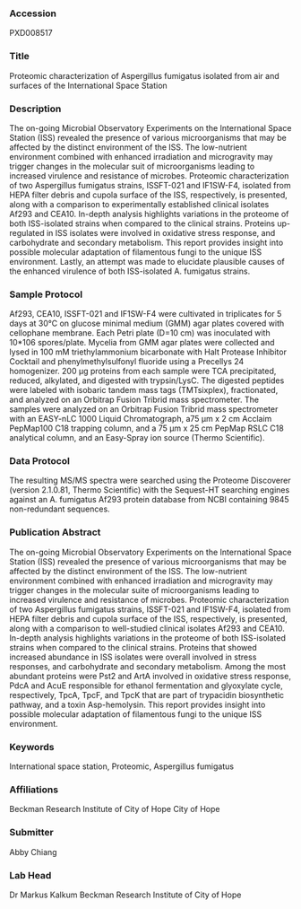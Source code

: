 ### Accession
PXD008517

### Title
Proteomic characterization of Aspergillus fumigatus isolated from air and surfaces of the International Space Station

### Description
The on-going Microbial Observatory Experiments on the International Space Station (ISS) revealed the presence of various microorganisms that may be affected by the distinct environment of the ISS. The low-nutrient environment combined with enhanced irradiation and microgravity may trigger changes in the molecular suit of microorganisms leading to increased virulence and resistance of microbes. Proteomic characterization of two Aspergillus fumigatus strains, ISSFT-021 and IF1SW-F4, isolated from HEPA filter debris and cupola surface of the ISS, respectively, is presented, along with a comparison to experimentally established clinical isolates Af293 and CEA10. In-depth analysis highlights variations in the proteome of both ISS-isolated strains when compared to the clinical strains. Proteins up-regulated in ISS isolates were involved in oxidative stress response, and carbohydrate and secondary metabolism. This report provides insight into possible molecular adaptation of filamentous fungi to the unique ISS environment. Lastly, an attempt was made to elucidate plausible causes of the enhanced virulence of both ISS-isolated A. fumigatus strains.

### Sample Protocol
Af293, CEA10, ISSFT-021 and IF1SW-F4 were cultivated in triplicates for 5 days at 30°C on glucose minimal medium (GMM) agar plates covered with cellophane membrane. Each Petri plate (D=10 cm) was inoculated with 10*106 spores/plate. Mycelia from GMM agar plates were collected and lysed in 100 mM triethylammonium bicarbonate with Halt Protease Inhibitor Cocktail and phenylmethylsulfonyl fluoride using a Precellys 24 homogenizer. 200 µg proteins from each sample were TCA precipitated, reduced, alkylated, and digested with trypsin/LysC. The digested peptides were labeled with isobaric tandem mass tags (TMTsixplex), fractionated, and analyzed on an Orbitrap Fusion Tribrid mass spectrometer. The samples were analyzed on an Orbitrap Fusion Tribrid mass spectrometer with an EASY-nLC 1000 Liquid Chromatograph, a75 μm x 2 cm Acclaim PepMap100 C18 trapping column, and a 75 μm x 25 cm PepMap RSLC C18 analytical column, and an Easy-Spray ion source (Thermo Scientific).

### Data Protocol
The resulting MS/MS spectra were searched using the Proteome Discoverer (version 2.1.0.81, Thermo Scientific) with the Sequest-HT searching engines against an A. fumigatus Af293 protein database from NCBI containing 9845 non-redundant sequences.

### Publication Abstract
The on-going Microbial Observatory Experiments on the International Space Station (ISS) revealed the presence of various microorganisms that may be affected by the distinct environment of the ISS. The low-nutrient environment combined with enhanced irradiation and microgravity may trigger changes in the molecular suite of microorganisms leading to increased virulence and resistance of microbes. Proteomic characterization of two Aspergillus fumigatus strains, ISSFT-021 and IF1SW-F4, isolated from HEPA filter debris and cupola surface of the ISS, respectively, is presented, along with a comparison to well-studied clinical isolates Af293 and CEA10. In-depth analysis highlights variations in the proteome of both ISS-isolated strains when compared to the clinical strains. Proteins that showed increased abundance in ISS isolates were overall involved in stress responses, and carbohydrate and secondary metabolism. Among the most abundant proteins were Pst2 and ArtA involved in oxidative stress response, PdcA and AcuE responsible for ethanol fermentation and glyoxylate cycle, respectively, TpcA, TpcF, and TpcK that are part of trypacidin biosynthetic pathway, and a toxin Asp-hemolysin. This report provides insight into possible molecular adaptation of filamentous fungi to the unique ISS environment.

### Keywords
International space station, Proteomic, Aspergillus fumigatus

### Affiliations
Beckman Research Institute of City of Hope
City of Hope

### Submitter
Abby Chiang

### Lab Head
Dr Markus Kalkum
Beckman Research Institute of City of Hope



